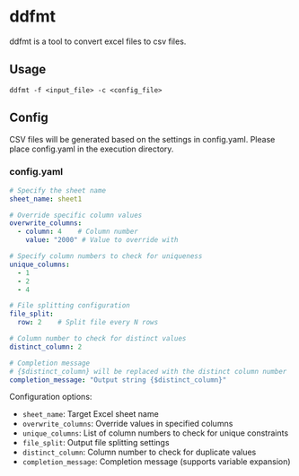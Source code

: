 # ddfmt

ddfmt is a tool to convert excel files to csv files.

## Usage

```
ddfmt -f <input_file> -c <config_file>
```

## Config

CSV files will be generated based on the settings in config.yaml.
Please place config.yaml in the execution directory.

### config.yaml

```yaml
# Specify the sheet name
sheet_name: sheet1

# Override specific column values
overwrite_columns:
  - column: 4    # Column number
    value: "2000" # Value to override with

# Specify column numbers to check for uniqueness
unique_columns: 
  - 1
  - 2
  - 4

# File splitting configuration
file_split:
  row: 2    # Split file every N rows

# Column number to check for distinct values
distinct_column: 2

# Completion message
# {$distinct_column} will be replaced with the distinct column number
completion_message: "Output string {$distinct_column}"
```

Configuration options:
- `sheet_name`: Target Excel sheet name
- `overwrite_columns`: Override values in specified columns
- `unique_columns`: List of column numbers to check for unique constraints
- `file_split`: Output file splitting settings
- `distinct_column`: Column number to check for duplicate values
- `completion_message`: Completion message (supports variable expansion)

